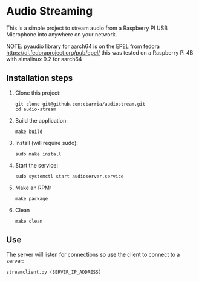 # Audio Streaming

This is a simple project to stream audio from a Raspberry PI USB Microphone into anywhere on your network.

NOTE: pyaudio library for aarch64 is on the EPEL from fedora https://dl.fedoraproject.org/pub/epel/ this was tested on a Raspberry Pi 4B with almalinux 9.2 for aarch64 


## Installation steps

1. Clone this project:

   ```
   git clone git@github.com:cbarria/audiostream.git
   cd audio-stream
   ```

2. Build the application:

   ```
   make build
   ```

3. Install (will require sudo):
  
   ```
   sudo make install
   ```

4. Start the service:

   ```
   sudo systemctl start audioserver.service
   ```
   
5. Make an RPM:

   ```
   make package
   ```
   
6. Clean
   
   ```
   make clean
   ```
   
## Use

The server will listen for connections so use the client to connect to a server:

   ```
   streamclient.py (SERVER_IP_ADDRESS)
   ```
